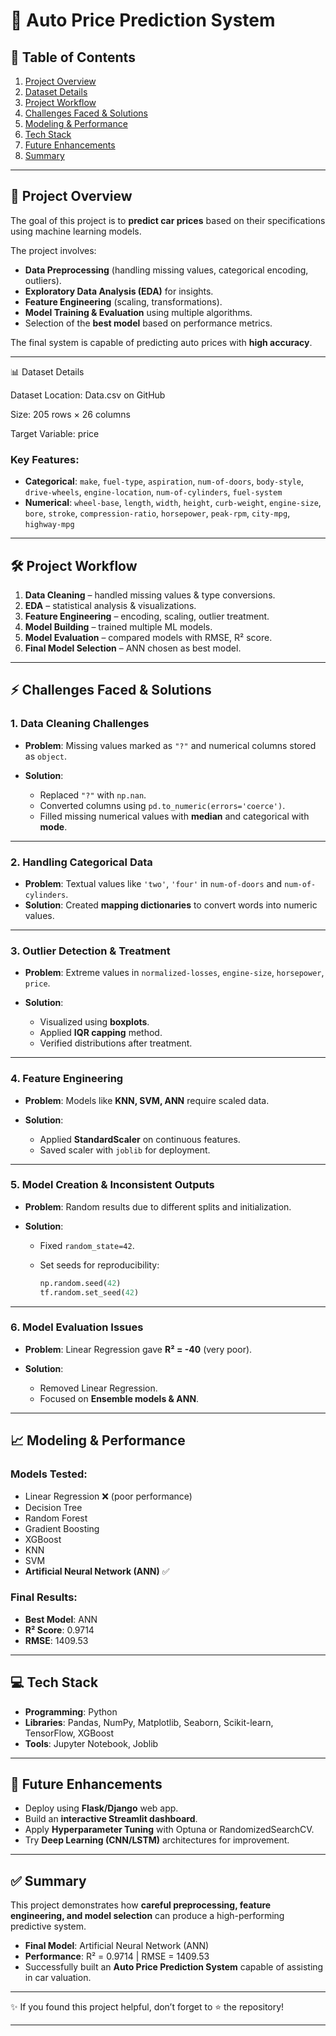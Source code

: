 # 🚗 Auto Price Prediction System

## 📖 Table of Contents

1. [Project Overview](#-project-overview)
2. [Dataset Details](#-dataset-details)
3. [Project Workflow](#-project-workflow)
4. [Challenges Faced & Solutions](#-challenges-faced--solutions)
5. [Modeling & Performance](#-modeling--performance)
6. [Tech Stack](#-tech-stack)
7. [Future Enhancements](#-future-enhancements)
8. [Summary](#-summary)

---

## 📌 Project Overview

The goal of this project is to **predict car prices** based on their specifications using machine learning models.

The project involves:

* **Data Preprocessing** (handling missing values, categorical encoding, outliers).
* **Exploratory Data Analysis (EDA)** for insights.
* **Feature Engineering** (scaling, transformations).
* **Model Training & Evaluation** using multiple algorithms.
* Selection of the **best model** based on performance metrics.

The final system is capable of predicting auto prices with **high accuracy**.

---

📊 Dataset Details

Dataset Location: Data.csv on GitHub

Size: 205 rows × 26 columns

Target Variable: price

### Key Features:

* **Categorical**: `make`, `fuel-type`, `aspiration`, `num-of-doors`, `body-style`, `drive-wheels`, `engine-location`, `num-of-cylinders`, `fuel-system`
* **Numerical**: `wheel-base`, `length`, `width`, `height`, `curb-weight`, `engine-size`, `bore`, `stroke`, `compression-ratio`, `horsepower`, `peak-rpm`, `city-mpg`, `highway-mpg`

---

## 🛠️ Project Workflow

1. **Data Cleaning** – handled missing values & type conversions.
2. **EDA** – statistical analysis & visualizations.
3. **Feature Engineering** – encoding, scaling, outlier treatment.
4. **Model Building** – trained multiple ML models.
5. **Model Evaluation** – compared models with RMSE, R² score.
6. **Final Model Selection** – ANN chosen as best model.

---

## ⚡ Challenges Faced & Solutions

### 1. Data Cleaning Challenges

* **Problem**: Missing values marked as `"?"` and numerical columns stored as `object`.
* **Solution**:

  * Replaced `"?"` with `np.nan`.
  * Converted columns using `pd.to_numeric(errors='coerce')`.
  * Filled missing numerical values with **median** and categorical with **mode**.

---

### 2. Handling Categorical Data

* **Problem**: Textual values like `'two'`, `'four'` in `num-of-doors` and `num-of-cylinders`.
* **Solution**: Created **mapping dictionaries** to convert words into numeric values.

---

### 3. Outlier Detection & Treatment

* **Problem**: Extreme values in `normalized-losses`, `engine-size`, `horsepower`, `price`.
* **Solution**:

  * Visualized using **boxplots**.
  * Applied **IQR capping** method.
  * Verified distributions after treatment.

---

### 4. Feature Engineering

* **Problem**: Models like **KNN, SVM, ANN** require scaled data.
* **Solution**:

  * Applied **StandardScaler** on continuous features.
  * Saved scaler with `joblib` for deployment.

---

### 5. Model Creation & Inconsistent Outputs

* **Problem**: Random results due to different splits and initialization.
* **Solution**:

  * Fixed `random_state=42`.
  * Set seeds for reproducibility:

    ```python
    np.random.seed(42)
    tf.random.set_seed(42)
    ```

---

### 6. Model Evaluation Issues

* **Problem**: Linear Regression gave **R² = -40** (very poor).
* **Solution**:

  * Removed Linear Regression.
  * Focused on **Ensemble models & ANN**.

---

## 📈 Modeling & Performance

### Models Tested:

* Linear Regression ❌ (poor performance)
* Decision Tree
* Random Forest
* Gradient Boosting
* XGBoost
* KNN
* SVM
* **Artificial Neural Network (ANN)** ✅

### Final Results:

* **Best Model**: ANN
* **R² Score**: 0.9714
* **RMSE**: 1409.53

---

## 💻 Tech Stack

* **Programming**: Python
* **Libraries**: Pandas, NumPy, Matplotlib, Seaborn, Scikit-learn, TensorFlow, XGBoost
* **Tools**: Jupyter Notebook, Joblib

---


## 🚀 Future Enhancements

* Deploy using **Flask/Django** web app.
* Build an **interactive Streamlit dashboard**.
* Apply **Hyperparameter Tuning** with Optuna or RandomizedSearchCV.
* Try **Deep Learning (CNN/LSTM)** architectures for improvement.

---

## ✅ Summary

This project demonstrates how **careful preprocessing, feature engineering, and model selection** can produce a high-performing predictive system.

* **Final Model**: Artificial Neural Network (ANN)
* **Performance**: R² = 0.9714 | RMSE = 1409.53
* Successfully built an **Auto Price Prediction System** capable of assisting in car valuation.

---

✨ If you found this project helpful, don’t forget to ⭐ the repository!

---
